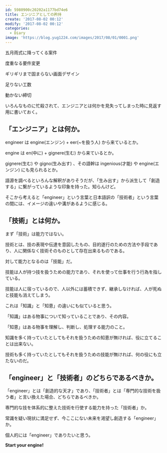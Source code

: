 ```yaml
---
id: 5980900c20202a1177bd74e6
title: エンジニアとしての矜持
create: '2017-08-02 00:12'
modify: '2017-08-02 00:12'
categories:
  - Diary
image: 'https://blog.yug1224.com/images/2017/08/01/0001.png'
---
```


五月雨式に降ってくる案件

度重なる要件変更

ギリギリまで固まらない画面デザイン

足りない工数

動かない締切

いろんなものに忙殺されて、エンジニアとは何かを見失ってしまった時に見返す用に書いておく。

<!-- more -->

## 「エンジニア」とは何か。

engineer は engine(エンジン) + eer(~を扱う人) から来ているとか。

engine は en(中に) + gignere(生む) から来ているとか。

gignere(生む) や gigno(生み出す) 、その語幹は ingenious(才能) や engine(エンジン) にも見られるとか。

語源を調べるといろんな解釈がありそうだが、「生み出す」から派生して「創造する」に繋がっているような印象を持った。知らんけど。

そこから考えると「engineer」という言葉と日本語訳の「技術者」という言葉の間には、イメージの違いや溝があるように感じる。

## 「技術」とは何か。

まず「技術」は能力ではない。

技術とは、技の表現や伝達を意図したもの、目的遂行のための方法や手段であり、人に関係なく技術そのものとして存在出来るものである。

対して能力となるのは「技能」だ。

技能は人が持つ技を扱うための能力であり、それを使って仕事を行う行為を指している。

技能は人に宿っているので、人以外には蓄積できず、継承しなければ、人が死ぬと技能も消えてしまう。

これは「知識」と「知恵」の違いにも似ていると思う。

「知識」はある物事について知っていることであり、その内容。

「知恵」はある物事を理解し、判断し、処理する能力のこと。

知識を多く持っていたとしてもそれを扱うための知恵が無ければ、役に立てることは出来ない。

技術も多く持っていたとしてもそれを扱うための技能が無ければ、何の役にも立たないのだ。

## 「engineer」と「技術者」のどちらであるべきか。

「engineer」とは「創造的な天才」であり、「技術者」とは「専門的な技術を扱う者」と言い換えた場合、どちらであるべきか。

専門的な技を体系的に整えた技術を行使する能力を持った「技術者」か。

常識を疑い現状に満足せず、今ここにない未来を渇望し創造する「engineer」か。

個人的には「engineer」でありたいと思う。

**Start your engine!**
